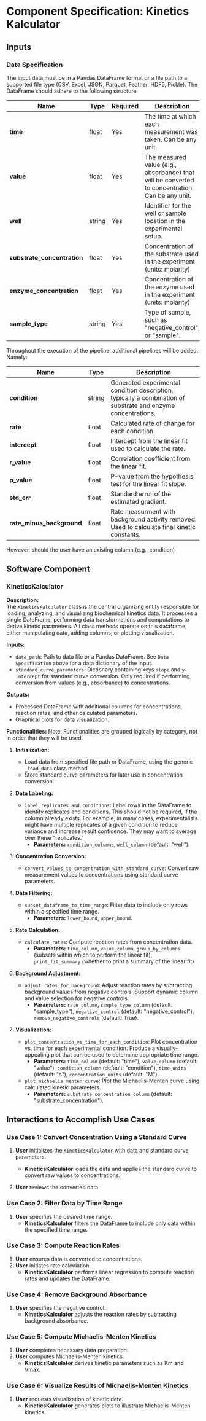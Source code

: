 # Component Specification: Kinetics Kalculator

## Inputs

### Data Specification

The input data must be in a Pandas DataFrame format or a file path to a supported file type (CSV, Excel, JSON, Parquet, Feather, HDF5, Pickle). The DataFrame should adhere to the following structure:

| Name                   | Type        | Required | Description                                                                 |
|------------------------|-------------|----------|-----------------------------------------------------------------------------|
| **time**               | float       | Yes      | The time at which each measurement was taken.  Can be any unit.|
| **value**              | float       | Yes      | The measured value (e.g., absorbance) that will be converted to concentration. Can be any unit.|
| **well**               | string      | Yes      | Identifier for the well or sample location in the experimental setup.        |
| **substrate_concentration** | float   | Yes      | Concentration of the substrate used in the experiment (units: molarity)  |
| **enzyme_concentration**    | float   | Yes      | Concentration of the enzyme used in the experiment (units: molarity)
| **sample_type**        | string      | Yes      | Type of sample, such as "negative_control", or "sample".            |

Throughout the execution of the pipeline, additional pipelines will be added. Namely:

| Name                   | Type        | Description                                                                 |
|------------------------|-------------|-----------------------------------------------------------------------------|
| **condition**          | string      | Generated experimental condition description, typically a combination of substrate and enzyme concentrations. |
| **rate**               | float       | Calculated rate of change for each condition.                               |
| **intercept**          | float       | Intercept from the linear fit used to calculate the rate.                   |
| **r_value**            | float       | Correlation coefficient from the linear fit.                                |
| **p_value**            | float       | P-value from the hypothesis test for the linear fit slope.                  |
| **std_err**            | float       | Standard error of the estimated gradient.                                   |
| **rate_minus_background** | float | Rate measurment with background activity removed. Used to calculate final kinetic constants.

However, should the user have an existing column (e.g., condition)

## Software Component

### KineticsKalculator

**Description:**  
The `KineticsKalculator` class is the central organizing entity responsible for loading, analyzing, and visualizing biochemical kinetics data. 
It processes a single DataFrame, performing data transformations and computations to derive kinetic parameters.
All class methods operate on this dataframe, either manipulating data, adding columns, or plotting visualization.

**Inputs:**
-    `data_path`: Path to data file or a Pandas DataFrame. See `Data Specification` above for a data dictionary of the input.
-    `standard_curve_parameters`: Dictionary containing keys `slope` and `y-intercept` for standard curve conversion. Only required if performing
   conversion from values (e.g., absorbance) to concentrations.

**Outputs:**
-    Processed DataFrame with additional columns for concentrations, reaction rates, and other calculated parameters.
-    Graphical plots for data visualization.

**Functionalities:**
Note: Functionalities are grouped logically by category, not in order that they will be used.

1. **Initialization:**
   - Load data from specified file path or DataFrame, using the generic `_load_data` class method
   - Store standard curve parameters for later use in concentration conversion.

2. **Data Labeling:**
   - `label_replicates_and_conditions`: Label rows in the DataFrame to identify replicates and conditions. This should not be required, if the column already exists.
      For example, in many cases, experimentalists might have multiple replicates of a given condition to reduce variance and increase result confidence. They may want to 
      average over these "replicates."
     - **Parameters:** `condition_columns`, `well_column` (default: "well").

3. **Concentration Conversion:**
   - `convert_values_to_concentration_with_standard_curve`: Convert raw measurement values to concentrations using standard curve parameters.

5. **Data Filtering:**
   - `subset_dataframe_to_time_range`: Filter data to include only rows within a specified time range.
     - **Parameters:** `lower_bound`, `upper_bound`.

6. **Rate Calculation:**
   - `calculate_rates`: Compute reaction rates from concentration data.
     - **Parameters:** `time_column`, `value_column`, `group_by_columns` (subsets within which to perform the linear fit), `print_fit_summary` (whether to print a summary of the linear fit)

7. **Background Adjustment:**
   - `adjust_rates_for_background`: Adjust reaction rates by subtracting background values from negative controls. Support dynamic column and value selection for negative controls.
     - **Parameters:** `rate_column`, `sample_type_column` (default: "sample_type"), `negative_control` (default: "negative_control"), `remove_negative_controls` (default: True).

8. **Visualization:**
   - `plot_concentration_vs_time_for_each_condition`: Plot concentration vs. time for each experimental condition. Produce a visually-appealing plot that can be used to determine appropriate time range.
     - **Parameters:** `time_column` (default: "time"), `value_column` (default: "value"), `condition_column` (default: "condition"), `time_units` (default: "s"), `concentration_units` (default: "M").
   - `plot_michaelis_menten_curve`: Plot the Michaelis-Menten curve using calculated kinetic parameters.
     - **Parameters:** `substrate_concentration_column` (default: "substrate_concentration").

## Interactions to Accomplish Use Cases

### Use Case 1: Convert Concentration Using a Standard Curve

1. **User** initializes the `KineticsKalculator` with data and standard curve parameters.
   - **KineticsKalculator** loads the data and applies the standard curve to convert raw values to concentrations.

2. **User** reviews the converted data.

### Use Case 2: Filter Data by Time Range

1. **User** specifies the desired time range.
   - **KineticsKalculator** filters the DataFrame to include only data within the specified time range.

### Use Case 3: Compute Reaction Rates

1. **User** ensures data is converted to concentrations.
2. **User** initiates rate calculation.
   - **KineticsKalculator** performs linear regression to compute reaction rates and updates the DataFrame.

### Use Case 4: Remove Background Absorbance

1. **User** specifies the negative control.
   - **KineticsKalculator** adjusts the reaction rates by subtracting background absorbance.

### Use Case 5: Compute Michaelis-Menten Kinetics

1. **User** completes necessary data preparation.
2. **User** computes Michaelis-Menten kinetics.
   - **KineticsKalculator** derives kinetic parameters such as Km and Vmax.

### Use Case 6: Visualize Results of Michaelis-Menten Kinetics

1. **User** requests visualization of kinetic data.
   - **KineticsKalculator** generates plots to illustrate Michaelis-Menten kinetics.